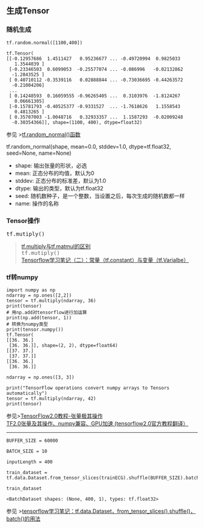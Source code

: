## 生成Tensor
### 随机生成
```  
tf.random.normal([1100,400])   
```
 
```
tf.Tensor(
[[-0.12957686  1.4511427   0.95236677 ... -0.49720994  0.9825033
   1.3544039 ]
 [-0.23346503  0.6099053  -0.25577074 ... -0.086996   -0.02132862
  -1.2843525 ]
 [ 0.40710112 -0.3539116   0.02888844 ... -0.73036695 -0.44263572
  -0.21004206]
 ...
 [ 0.14248593  0.16059555 -0.96265405 ...  0.3103976  -1.8124267
   0.06661305]
 [-0.15781793 -0.40525377 -0.9331527  ... -1.7618626   1.1558543
   0.4813265 ]
 [ 0.35707003 -1.0048716   0.32933357 ...  1.1587293  -0.02009248
  -0.30354366]], shape=(1100, 400), dtype=float32)   
```    
参见 >[tf.random_normal()函数](https://blog.csdn.net/dcrmg/article/details/79028043)    
  
tf.random_normal(shape, mean=0.0, stddev=1.0, dtype=tf.float32, seed=None, name=None)  

+ shape: 输出张量的形状，必选
+ mean: 正态分布的均值，默认为0
+ stddev: 正态分布的标准差，默认为1.0
+ dtype: 输出的类型，默认为tf.float32
+ seed: 随机数种子，是一个整数，当设置之后，每次生成的随机数都一样
+ name: 操作的名称
    
 ### Tensor操作  
 <kbd>tf.mutiply()</kbd>  
 >[tf.multiply与tf.matmul的区别](https://blog.csdn.net/mumu_1233/article/details/78887068)  
  <kbd>tf.mutiply()</kbd>   
>[Tensorflow学习笔记（二）：常量（tf.constant）与变量（tf.Varialbe）](https://blog.csdn.net/yjk13703623757/article/details/77075711)  
  
### tf转numpy  
```
import numpy as np
ndarray = np.ones([2,2])
tensor = tf.multiply(ndarray, 36)
print(tensor)
# 用np.add对tensorflow进行加运算
print(np.add(tensor, 1))
# 转换为numpy类型
print(tensor.numpy())
tf.Tensor(
[[36. 36.]
 [36. 36.]], shape=(2, 2), dtype=float64)
[[37. 37.]
 [37. 37.]]
[[36. 36.]
 [36. 36.]]
```    
```
ndarray = np.ones([3, 3])

print("TensorFlow operations convert numpy arrays to Tensors automatically")
tensor = tf.multiply(ndarray, 42)
print(tensor)
```
参见>[TensorFlow2.0教程-张量极其操作](https://zhuanlan.zhihu.com/p/65609769)  
[TF2.0张量及其操作、numpy兼容、GPU加速 (tensorflow2.0官方教程翻译）](https://zhuanlan.zhihu.com/p/68433904)
* * *    
```
BUFFER_SIZE = 60000  

BATCH_SIZE = 10  
  
inputLength = 400  

train_dataset = tf.data.Dataset.from_tensor_slices(trainECG).shuffle(BUFFER_SIZE).batch(BATCH_SIZE)  

train_dataset
```
```
<BatchDataset shapes: (None, 400, 1), types: tf.float32>
```
参见 >[tensorflow学习笔记：tf.data.Dataset，from_tensor_slices(),shuffle()，batch()的用法](https://blog.csdn.net/qq_18888869/article/details/94575180)
